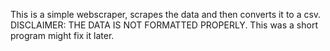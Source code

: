 This is a simple webscraper, scrapes the data and then converts it to a csv. DISCLAIMER: THE DATA IS NOT FORMATTED PROPERLY. This was a short program might fix it later.
